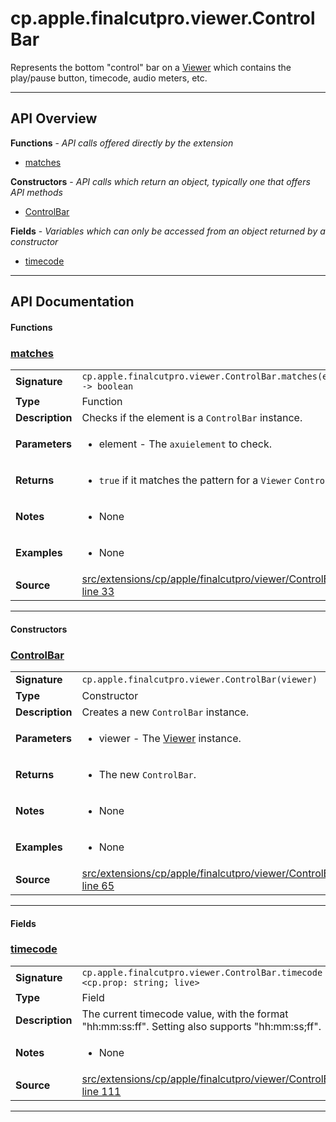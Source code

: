 # cp.apple.finalcutpro.viewer.ControlBar

Represents the bottom "control" bar on a [Viewer](cp.apple.finalcutpro.viewer.Viewer.md)
which contains the play/pause button, timecode, audio meters, etc.

---

## API Overview
**Functions** - _API calls offered directly by the extension_
 * [matches](#matches)

**Constructors** - _API calls which return an object, typically one that offers API methods_
 * [ControlBar](#controlbar)

**Fields** - _Variables which can only be accessed from an object returned by a constructor_
 * [timecode](#timecode)


---

## API Documentation

#### Functions


### [matches](#matches)

|                                             |                                                                                     |
| --------------------------------------------|-------------------------------------------------------------------------------------|
| **Signature**                               | `cp.apple.finalcutpro.viewer.ControlBar.matches(element) -> boolean`                                                                    |
| **Type**                                    | Function                                                                     |
| **Description**                             | Checks if the element is a `ControlBar` instance.                                                                     |
| **Parameters**                              | <ul><li>element       - The `axuielement` to check.</li></ul> |
| **Returns**                                 | <ul><li>`true` if it matches the pattern for a `Viewer` `ControlBar`.</li></ul>          |
| **Notes**                                   | <ul><li>None</li></ul> |
| **Examples**                                | <ul><li>None</li></ul> |
| **Source**                                  | [src/extensions/cp/apple/finalcutpro/viewer/ControlBar.lua line 33](https://github.com/CommandPost/CommandPost/blob/develop/src/extensions/cp/apple/finalcutpro/viewer/ControlBar.lua#L33) |

---

#### Constructors


### [ControlBar](#controlbar)

|                                             |                                                                                     |
| --------------------------------------------|-------------------------------------------------------------------------------------|
| **Signature**                               | `cp.apple.finalcutpro.viewer.ControlBar(viewer)`                                                                    |
| **Type**                                    | Constructor                                                                     |
| **Description**                             | Creates a new `ControlBar` instance.                                                                     |
| **Parameters**                              | <ul><li>viewer       - The [Viewer](cp.apple.finalcutpro.viewer.Viewer.md) instance.</li></ul> |
| **Returns**                                 | <ul><li>The new `ControlBar`.</li></ul>          |
| **Notes**                                   | <ul><li>None</li></ul> |
| **Examples**                                | <ul><li>None</li></ul> |
| **Source**                                  | [src/extensions/cp/apple/finalcutpro/viewer/ControlBar.lua line 65](https://github.com/CommandPost/CommandPost/blob/develop/src/extensions/cp/apple/finalcutpro/viewer/ControlBar.lua#L65) |

---

#### Fields


### [timecode](#timecode)

|                                             |                                                                                     |
| --------------------------------------------|-------------------------------------------------------------------------------------|
| **Signature**                               | `cp.apple.finalcutpro.viewer.ControlBar.timecode <cp.prop: string; live>`                                                                    |
| **Type**                                    | Field                                                                     |
| **Description**                             | The current timecode value, with the format "hh:mm:ss:ff". Setting also supports "hh:mm:ss;ff".                                                                     |
| **Notes**                                   | <ul><li>None</li></ul> |
| **Source**                                  | [src/extensions/cp/apple/finalcutpro/viewer/ControlBar.lua line 111](https://github.com/CommandPost/CommandPost/blob/develop/src/extensions/cp/apple/finalcutpro/viewer/ControlBar.lua#L111) |

---

